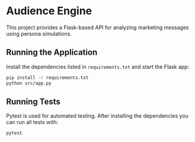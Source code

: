 # Audience Engine

This project provides a Flask-based API for analyzing marketing messages using persona simulations.

## Running the Application

Install the dependencies listed in `requirements.txt` and start the Flask app:

```bash
pip install -r requirements.txt
python src/app.py
```

## Running Tests

Pytest is used for automated testing. After installing the dependencies you can run all tests with:

```bash
pytest
```

